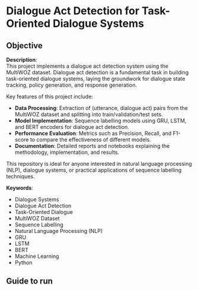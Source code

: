 # Dialogue Act Detection for Task-Oriented Dialogue Systems  

## Objective

**Description**:  
This project implements a dialogue act detection system using the MultiWOZ dataset. Dialogue act detection is a fundamental task in building task-oriented dialogue systems, laying the groundwork for dialogue state tracking, policy generation, and response generation.  

Key features of this project include:  
- **Data Processing**: Extraction of (utterance, dialogue act) pairs from the MultiWOZ dataset and splitting into train/validation/test sets.  
- **Model Implementation**: Sequence labelling models using GRU, LSTM, and BERT encoders for dialogue act detection.  
- **Performance Evaluation**: Metrics such as Precision, Recall, and F1-score to compare the effectiveness of different models.  
- **Documentation**: Detailed reports and notebooks explaining the methodology, implementation, and results.  

This repository is ideal for anyone interested in natural language processing (NLP), dialogue systems, or practical applications of sequence labelling techniques.  

**Keywords**:  
- Dialogue Systems  
- Dialogue Act Detection  
- Task-Oriented Dialogue  
- MultiWOZ Dataset  
- Sequence Labelling  
- Natural Language Processing (NLP)  
- GRU  
- LSTM  
- BERT  
- Machine Learning  
- Python

## Guide to run

